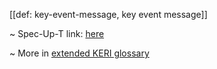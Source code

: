 [[def: key-event-message, key event message]]

~ Spec-Up-T link: <a href='https://weboftrust.github.io/WOT-terms/docs/glossary/key-event-message'>here</a>

~ More in <a href="https://weboftrust.github.io/WOT-terms/docs/glossary/key-event-message">extended KERI glossary</a>

